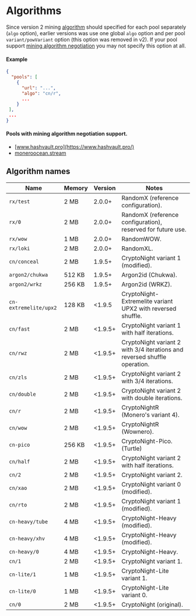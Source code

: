 # Algorithms

Since version 2 mining [algorithm](#algorithm-names) should specified for each pool separately (`algo` option), earlier versions was use one global `algo` option and per pool `variant/powVariant` option (this option was removed in v2). If your pool support [mining algorithm negotiation](https://github.com/xmrig/xmrig-proxy/issues/168) you may not specify this option at all.
 
#### Example
```json
{
  "pools": [
    {
      "url": "...",
      "algo": "cn/r",
      ...
    }
 ],
 ...
}
```

#### Pools with mining algorithm negotiation support.

 * [www.hashvault.pro](https://www.hashvault.pro/)
 * [moneroocean.stream](https://moneroocean.stream)
 
 ## Algorithm names

| Name | Memory | Version | Notes |
|------|--------|---------|-------|
| `rx/test` | 2 MB | 2.0.0+ | RandomX (reference configuration). |
| `rx/0` | 2 MB | 2.0.0+ | RandomX (reference configuration), reserved for future use. |
| `rx/wow` | 1 MB | 2.0.0+ | RandomWOW. |
| `rx/loki` | 2 MB | 2.0.0+ | RandomXL. |
| `cn/conceal` | 2 MB | 1.9.5+ | CryptoNight variant 1 (modified). |
| `argon2/chukwa` | 512 KB | 1.9.5+ | Argon2id (Chukwa). |
| `argon2/wrkz` | 256 KB | 1.9.5+ | Argon2id (WRKZ). |
| `cn-extremelite/upx2` | 128 KB | <1.9.5 | CryptoNight-Extremelite variant UPX2 with reversed shuffle. |
| `cn/fast` | 2 MB | <1.9.5+ | CryptoNight variant 1 with half iterations. |
| `cn/rwz` | 2 MB | <1.9.5+ | CryptoNight variant 2 with 3/4 iterations and reversed shuffle operation. |
| `cn/zls` | 2 MB | <1.9.5+ | CryptoNight variant 2 with 3/4 iterations. |
| `cn/double` | 2 MB | <1.9.5+ | CryptoNight variant 2 with double iterations. |
| `cn/r` | 2 MB | <1.9.5+ | CryptoNightR (Monero's variant 4). |
| `cn/wow` | 2 MB | <1.9.5+ | CryptoNightR (Wownero). |
| `cn-pico` | 256 KB | <1.9.5+ | CryptoNight-Pico. (Turtle) |
| `cn/half` | 2 MB | <1.9.5+ | CryptoNight variant 2 with half iterations. |
| `cn/2` | 2 MB | <1.9.5+ | CryptoNight variant 2. |
| `cn/xao` | 2 MB | <1.9.5+ | CryptoNight variant 0 (modified). |
| `cn/rto` | 2 MB | <1.9.5+ | CryptoNight variant 1 (modified). |
| `cn-heavy/tube` | 4 MB | <1.9.5+ | CryptoNight-Heavy (modified). |
| `cn-heavy/xhv` | 4 MB | <1.9.5+ | CryptoNight-Heavy (modified). |
| `cn-heavy/0` | 4 MB | <1.9.5+ | CryptoNight-Heavy. |
| `cn/1` | 2 MB | <1.9.5+ | CryptoNight variant 1. |
| `cn-lite/1` | 1 MB | <1.9.5+ | CryptoNight-Lite variant 1. |
| `cn-lite/0` | 1 MB | <1.9.5+ | CryptoNight-Lite variant 0. |
| `cn/0` | 2 MB | <1.9.5+ | CryptoNight (original). |
